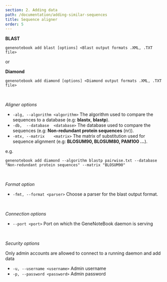 ```yaml
---
section: 2. Adding data
path: /documentation/adding-similar-sequences
title: Sequence aligner
order: 5
---
```


__BLAST__
```
genenotebook add blast [options] <Blast output formats .XML, .TXT file>
```

or 


__Diamond__
```
genenotebook add diamond [options] <Diamond output formats .XML, .TXT file>
```

<br/>

_Aligner options_

- `-alg, --algorithm <algorithm>` The algorithm used to compare the sequences to a database (e.g: **blastx**, **blastp**).
- `-db,  --database  <database>`  The database used to compare the sequences (e.g: **Non-redundant protein sequences** (nr)).
- `-mtx, --matrix    <matrix>`    The matrix of substitution used for sequence alignment (e.g: **BLOSUM90, BLOSUM80, PAM100 ...**).

e.g.
```
genenotebook add diamond --algorithm blastp pairwise.txt --database "Non-redundant protein sequences" --matrix "BLOSUM90"
```

<br/>

_Format option_
- `-fmt, --format <parser>` Choose a parser for the blast output format.

<br/>

_Connection options_
- `--port <port>` Port on which the GeneNoteBook daemon is serving

<br/>

_Security options_

Only admin accounts are allowed to connect to a running daemon and add data

- `-u, --username <username>` Admin username
- `-p, --password <password>` Admin password
